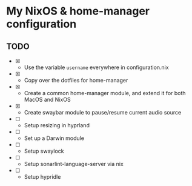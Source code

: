 # My NixOS & home-manager configuration

## TODO
- [x] - Use the variable `username` everywhere in configuration.nix
- [x] - Copy over the dotfiles for home-manager
- [x] - Create a common home-manager module, and extend it for both MacOS and NixOS
- [x] - Create swaybar module to pause/resume current audio source
- [ ] - Setup resizing in hyprland
- [ ] - Set up a Darwin module
- [ ] - Setup swaylock
- [ ] - Setup sonarlint-language-server via nix
- [ ] - Setup hypridle

